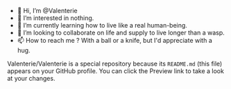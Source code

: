 - 👋 Hi, I’m @Valenterie
- 👀 I’m interested in nothing.
- 🌱 I’m currently learning how to live like a real human-being.
- 💞️ I’m looking to collaborate on life and supply to live longer than a wasp.
- 📫 How to reach me ? With a ball or a knife, but I'd appreciate with a hug.


Valenterie/Valenterie is a special repository because its `README.md` (this file) appears on your GitHub profile.
You can click the Preview link to take a look at your changes.
